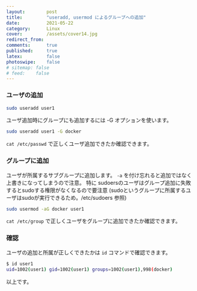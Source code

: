 ```yaml
---
layout:        post
title:         "useradd, usermod によるグループへの追加"
date:          2021-05-22
category:      Linux
cover:         /assets/cover14.jpg
redirect_from:
comments:      true
published:     true
latex:         false
photoswipe:    false
# sitemap: false
# feed:    false
---
```


### ユーザの追加

```bash
sudo useradd user1
```

ユーザ追加時にグループにも追加するには -G オプションを使います。

```bash
sudo useradd user1 -G docker
```

`cat /etc/passwd` で正しくユーザ追加できたか確認できます。

### グループに追加

ユーザが所属するサブグループに追加します。
`-a` を付け忘れると追加ではなく上書きになってしまうので注意。
特に sudoersのユーザはグループ追加に失敗するとsudoする権限がなくなるので要注意 (sudoというグループに所属するユーザはsudoが実行できるため。/etc/sudoers 参照)

```bash
sudo usermod -aG docker user1
```

`cat /etc/group` で正しくユーザをグループに追加できたか確認できます。


### 確認

ユーザの追加と所属が正しくできたかは `id` コマンドで確認できます。

```bash
$ id user1
uid=1002(user1) gid=1002(user1) groups=1002(user1),998(docker)
```

以上です。
